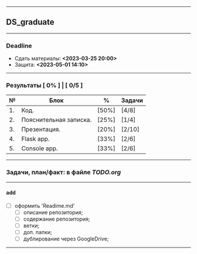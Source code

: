 ------

## DS_graduate

------

### Deadline
- Сдать материалы: **<2023-03-25 20:00>**
- Защита: **<2023-05-01 14:10>**

------

### Результаты [ __0%__ ] | [ __0/5__ ]
| №  | Блок | % | Задачи | 
| ---- | ------ | ------ | ----- |
| 1. | Код. | [50%] | [4/8] |
| 2. | Пояснительная записка. | [25%] | [1/4] |
| 3. | Презентация. | [20%] | [2/10] |
| 4. | Flask app. | [33%] | [2/6] |
| 5. | Console app. | [33%] | [2/6] |

------

### Задачи, план/факт: в файле _TODO.org_

------

#### add
- [ ] оформить 'Readime.md'
  - [ ] описание репозитория;
  - [ ] содержание репозитория;
  - [ ] ветки;
  - [ ] доп. папки;
  - [ ] дублирование через GoogleDrive;

------
